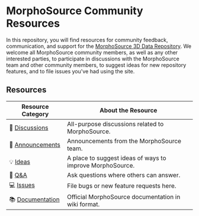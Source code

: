 # MorphoSource Community Resources

In this repository, you will find resources for community feedback, communication, and support for the [MorphoSource 3D Data Repository](https://www.morphosource.org). We welcome all MorphoSource community members, as well as any other interested parties, to participate in discussions with the MorphoSource team and other community members, to suggest ideas for new repository features, and to file issues you've had using the site. 

## Resources

| **Resource Category** | **About the Resource** |
| ---------------- |---- |
| 💬 [Discussions](https://github.com/MorphoSource/Community/discussions/categories/general) | All-purpose discussions related to MorphoSource. |
| 📣 [Announcements](https://github.com/MorphoSource/Community/discussions/categories/announcements) | Announcements from the MorphoSource team. 
| 💡 [Ideas](https://github.com/MorphoSource/Community/discussions/categories/ideas) | A place to suggest ideas of ways to improve MorphoSource. |
| 🙏 [Q&A](https://github.com/MorphoSource/Community/discussions/categories/q-a) | Ask questions where others can answer. |
| 💻 [Issues](https://github.com/MorphoSource/Community/issues) | File bugs or new feature requests here. |
| 📚 [Documentation](https://wiki.duke.edu/display/MD/MorphoSource+Documentation+Home) | Official MorphoSource documentation in wiki format. |

